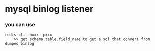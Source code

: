 # mysql binlog listener

### you can use 
    redis-cli -hxxx -pxxx
        >> get schema.table.field_name to get a sql that convert from dumped binlog
        